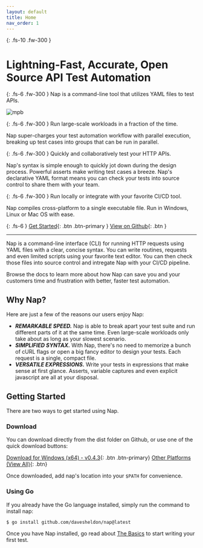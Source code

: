 ```yaml
---
layout: default
title: Home
nav_order: 1
---
```

{: .fs-10 .fw-300 }
# Lightning-Fast, Accurate, Open Source API Test Automation

{: .fs-6 .fw-300 }
Nap is a command-line tool that utilizes YAML files to test APIs.

![mpb](https://github.com/davesheldon/nap/assets/7782805/e7d70e5e-6ea3-4bb8-b909-e770ec9298f7)

{: .fs-6 .fw-300 }
Run large-scale workloads in a fraction of the time.

Nap super-charges your test automation workflow with parallel execution, breaking up test cases into groups that can be run in parallel.

{: .fs-6 .fw-300 }
Quickly and collaboratively test your HTTP APIs.

Nap's syntax is simple enough to quickly jot down during the design process. Powerful asserts make writing test cases a breeze. Nap's declarative YAML format means you can check your tests into source control to share them with your team.

{: .fs-6 .fw-300 }
Run locally or integrate with your favorite CI/CD tool. 

Nap compiles cross-platform to a single executable file. Run in Windows, Linux or Mac OS with ease. 

{: .fs-6 }
[Get Started](#getting-started){: .btn .btn-primary } [View on Github](https://github.com/davesheldon/nap){: .btn }

---

Nap is a command-line interface (CLI) for running HTTP requests using YAML files with a clear, concise syntax. You can write routines, requests and even limited scripts using your favorite text editor. You can then check those files into source control and intregate Nap with your CI/CD pipeline.

Browse the docs to learn more about how Nap can save you and your customers time and frustration with better, faster test automation.

## Why Nap?

Here are just a few of the reasons our users enjoy Nap:

- **_REMARKABLE SPEED._** Nap is able to break apart your test suite and run different parts of it at the same time. Even large-scale workloads only take about as long as your slowest scenario.
- **_SIMPLIFIED SYNTAX._** With Nap, there's no need to memorize a bunch of cURL flags or open a big fancy editor to design your tests. Each request is a single, compact file.
- **_VERSATILE EXPRESSIONS._** Write your tests in expressions that make sense at first glance. Asserts, variable captures and even explicit javascript are all at your disposal.

## Getting Started

There are two ways to get started using Nap.

### Download

You can download directly from the dist folder on Github, or use one of the quick download buttons:

[Download for Windows (x64) - v0.4.3](https://github.com/davesheldon/nap/releases/download/v0.4.3/nap.exe){: .btn .btn-primary} [Other Platforms (View All)](https://github.com/davesheldon/nap/tree/main/dist/){: .btn}

Once downloaded, add nap's location into your `$PATH` for convenience.

### Using Go

If you already have the Go language installed, simply run the command to install nap:

```bash
$ go install github.com/davesheldon/nap@latest
```

Once you have Nap installed, go read about [The Basics](/the-basics) to start writing your first test.
